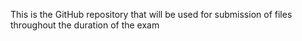 This is the GitHub repository that will be used for submission of files throughout the duration of the exam
